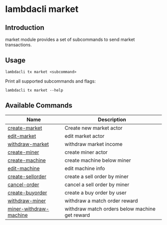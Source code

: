 # lambdacli market

## Introduction

market module provides a set of subcommands to send market transactions.

## Usage

```
lambdacli tx market <subcommand>
```

Print all supported subcommands and flags:
```
lambdacli tx market --help
```

## Available Commands

| Name                            | Description                                                   |
| --------------------------------| --------------------------------------------------------------|
| [create-market](create-market.md)                       | Create new market actor                                |
| [edit-market](edit-market.md)                       | edit market actor                                |
| [withdraw-market](withdraw-market.md)                           | withdraw market income                                                           |
| [create-miner](create-miner.md)                           | create miner actor                                                         |
| [create-machine](create-machine.md)                                       | create machine below miner                                                         |
| [edit-machine](edit-machine.md)                                       | edit machine info                                                       |
| [create-sellorder](create-sellorder.md)                                   | create a sell order by miner                                      |
| [cancel-order](cancel-order.md)                                   | cancel a sell order by miner                                      |
| [create-buyorder](create-buyorder.md)                                   | create a buy order by user                                     |
| [withdraw-miner](withdraw-miner.md)                                   | withdraw a match order reward                                     |
| [miner-withdraw-machine](miner-withdraw-machine.md)                                   | withdraw match orders below machine get reward                                      |

